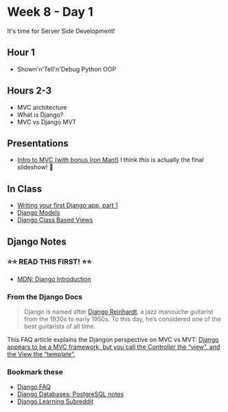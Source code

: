 # Week 8 - Day 1

It's time for Server Side Development!

## Hour 1

* Shown'n'Tell'n'Debug Python OOP

## Hours 2-3

* MVC architecture
* What is Django?
* MVC vs Django MVT

## Presentations

* [Intro to MVC (with bonus Iron Man!)](https://docs.google.com/presentation/d/1K8CqTaSJLHZstxJjKGIlADvXaOVHdBY56XOzyRqL7QY/edit?usp=sharing)
  I think _this_ is actually the final slideshow! 👀

## In Class

* [Writing your first Django app, part 1](https://docs.djangoproject.com/en/4.2/intro/tutorial01/)
* [Django Models](https://docs.djangoproject.com/en/4.2/topics/db/models/)
* [Django Class Based Views](https://docs.djangoproject.com/en/4.2/topics/class-based-views/)

## Django Notes

### ⭐⭐ READ THIS FIRST! ⭐⭐

* [MDN: Django Introduction](https://developer.mozilla.org/en-US/docs/Learn/Server-side/Django/Introduction)

### From the Django Docs

> Django is named after [Django Reinhardt](https://en.wikipedia.org/wiki/Django_Reinhardt), a jazz manouche guitarist from the 1930s to early 1950s. To this day, he’s considered one of the best guitarists of all time.

This FAQ article explains the Djangon perspective on MVC vs MVT: [Django appears to be a MVC framework, but you call the Controller the “view”, and the View the “template”.](https://docs.djangoproject.com/en/4.2/faq/general/#django-appears-to-be-a-mvc-framework-but-you-call-the-controller-the-view-and-the-view-the-template-how-come-you-don-t-use-the-standard-names)

### Bookmark these

* [Django FAQ](https://docs.djangoproject.com/en/4.2/faq/general/)
* [Django Databases: PostgreSQL notes](https://docs.djangoproject.com/en/4.2/ref/databases/#postgresql-notes)
* [Django Learning Subreddit](https://www.reddit.com/r/djangolearning/wiki/index/)
